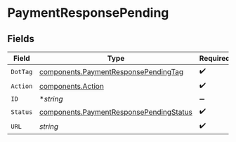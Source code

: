 # PaymentResponsePending


## Fields

| Field                                                                                              | Type                                                                                               | Required                                                                                           | Description                                                                                        | Example                                                                                            |
| -------------------------------------------------------------------------------------------------- | -------------------------------------------------------------------------------------------------- | -------------------------------------------------------------------------------------------------- | -------------------------------------------------------------------------------------------------- | -------------------------------------------------------------------------------------------------- |
| `DotTag`                                                                                           | [components.PaymentResponsePendingTag](../../models/components/paymentresponsependingtag.md)       | :heavy_check_mark:                                                                                 | N/A                                                                                                | pending                                                                                            |
| `Action`                                                                                           | [components.Action](../../models/components/action.md)                                             | :heavy_check_mark:                                                                                 | N/A                                                                                                | redirect                                                                                           |
| `ID`                                                                                               | **string*                                                                                          | :heavy_minus_sign:                                                                                 | N/A                                                                                                | iKv7t5bgt1gg                                                                                       |
| `Status`                                                                                           | [components.PaymentResponsePendingStatus](../../models/components/paymentresponsependingstatus.md) | :heavy_check_mark:                                                                                 | N/A                                                                                                | awaiting_user_confirmation                                                                         |
| `URL`                                                                                              | *string*                                                                                           | :heavy_check_mark:                                                                                 | N/A                                                                                                | www.example.com/payments/finalize                                                                  |